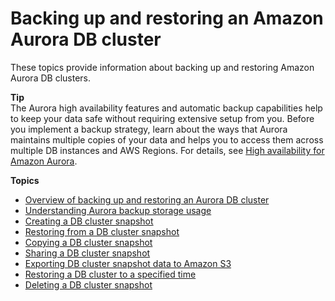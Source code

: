 # Backing up and restoring an Amazon Aurora DB cluster<a name="BackupRestoreAurora"></a>

These topics provide information about backing up and restoring Amazon Aurora DB clusters\.

**Tip**  
The Aurora high availability features and automatic backup capabilities help to keep your data safe without requiring extensive setup from you\. Before you implement a backup strategy, learn about the ways that Aurora maintains multiple copies of your data and helps you to access them across multiple DB instances and AWS Regions\. For details, see [High availability for Amazon Aurora](Concepts.AuroraHighAvailability.md)\.

**Topics**
+ [Overview of backing up and restoring an Aurora DB cluster](Aurora.Managing.Backups.md)
+ [Understanding Aurora backup storage usage](aurora-storage-backup.md)
+ [Creating a DB cluster snapshot](USER_CreateSnapshotCluster.md)
+ [Restoring from a DB cluster snapshot](aurora-restore-snapshot.md)
+ [Copying a DB cluster snapshot](aurora-copy-snapshot.md)
+ [Sharing a DB cluster snapshot](aurora-share-snapshot.md)
+ [Exporting DB cluster snapshot data to Amazon S3](aurora-export-snapshot.md)
+ [Restoring a DB cluster to a specified time](aurora-pitr.md)
+ [Deleting a DB cluster snapshot](aurora-delete-snapshot.md)
